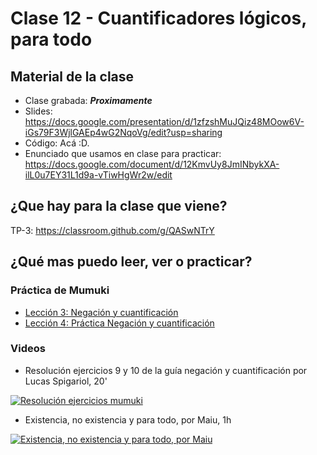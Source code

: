 # Clase 12 - Cuantificadores lógicos, para todo

## Material de la clase

- Clase grabada: _**Proximamente**_
- Slides: https://docs.google.com/presentation/d/1zfzshMuJQiz48MOow6V-iGs79F3WjlGAEp4wG2NqoVg/edit?usp=sharing
- Código: Acá :D.
- Enunciado que usamos en clase para practicar: https://docs.google.com/document/d/12KmvUy8JmINbykXA-ilL0u7EY31L1d9a-vTiwHgWr2w/edit

## ¿Que hay para la clase que viene?

TP-3: https://classroom.github.com/g/QASwNTrY

## ¿Qué mas puedo leer, ver o practicar?

### Práctica de Mumuki

- [Lección 3: Negación y cuantificación](https://mumuki.io/pdep-utn/lessons/701-programacion-logica-negacion-y-cuantificacion)
- [Lección 4: Práctica Negación y cuantificación](https://mumuki.io/pdep-utn/lessons/702-programacion-logica-practica-negacion-y-cuantificacion)

### Videos

- Resolución ejercicios 9 y 10 de la guía negación y cuantificación por Lucas Spigariol, 20'

[![Resolución ejercicios mumuki](https://img.youtube.com/vi/XXOon06iSug/0.jpg)](https://youtu.be/XXOon06iSug "Resolución ejercicios mumuki")


- Existencia, no existencia y para todo, por Maiu, 1h

[![Existencia, no existencia y para todo, por Maiu](https://img.youtube.com/vi/9fj2xF7bFk4/0.jpg)](https://youtu.be/9fj2xF7bFk4 "Existencia, no existencia y para todo, por Maiu")
